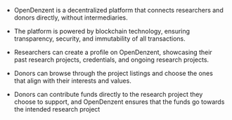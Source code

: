 
- OpenDenzent is a decentralized platform that connects researchers and donors directly, without intermediaries.

- The platform is powered by blockchain technology, ensuring transparency, security, and immutability of all transactions.

- Researchers can create a profile on OpenDenzent, showcasing their past research projects, credentials, and ongoing research projects.

- Donors can browse through the project listings and choose the ones that align with their interests and values.

- Donors can contribute funds directly to the research project they choose to support, and OpenDenzent ensures that the funds go towards the intended research project

